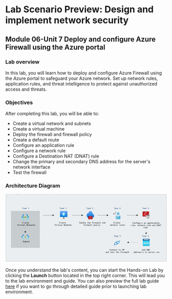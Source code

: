 # Lab Scenario Preview: Design and implement network security

## Module 06-Unit 7 Deploy and configure Azure Firewall using the Azure portal

### Lab overview

In this lab, you will learn how to deploy and configure Azure Firewall using the Azure portal to safeguard your Azure network. Set up network rules, application rules, and threat intelligence to protect against unauthorized access and threats.

### Objectives
  
After completing this lab, you will be able to:

- Create a virtual network and subnets
- Create a virtual machine
- Deploy the firewall and firewall policy
- Create a default route
- Configure an application rule
- Configure a network rule
- Configure a Destination NAT (DNAT) rule
- Change the primary and secondary DNS address for the server's network interface
- Test the firewall

### Architecture Diagram

![](media/archi-6-7.png) 

Once you understand the lab's content, you can start the Hands-on Lab by clicking the **Launch** button located in the top right corner. This will lead you to the lab environment and guide. You can also preview the full lab guide [here](https://experience.cloudlabs.ai/#/labguidepreview/e2a26d97-3c8e-4f16-9015-e00a13f35baa) if you want to go through detailed guide prior to launching lab environment.













